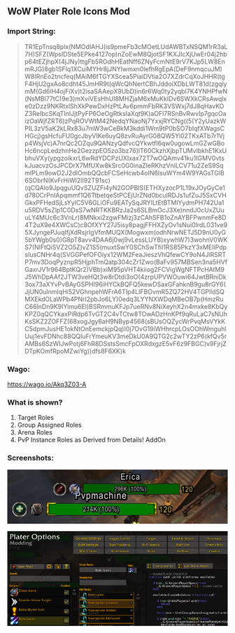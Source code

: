 ## WoW Plater Role Icons Mod

### Import String:

> TR1EpTnsq8plx(NMOdIAHJ(is9pmeFb3cMOetLUdAWBTxNSQM1rR3aL7H)SFZ(WpsIDSte5EPke4127op)nZoEwM8QjotSF1KXJIcXjUwEr04j2hbp64tEZjhpX(4jJNy)ttgFb5ROdhHEatNff6ZNyFcmNtE9rV7KJp5LW8EnmRJG)8gb1SFlq1XCuiMYHr8jJNYIwmxn0lefhRgEpA(DeF9nmqcuJM)W8IRnEo2tncfeq(MAiM6fTGYXScea5PiaiDVtia2O7XZdrCqXoJHHR(tgF4HjU2gxAo8cdht45JmHR9t(qWcQhNertCBhJddoiXDbLWT81d(zgqlymM(Gd6lH4ojFiXv)t2isaSAAepX9UbD)in6r6Wq0ty2yqbI7K4YNHPfwN(NsMBI77tC)9e3)mXviVEsHhUI8MHZjaM6xMuKkIDv6SWXkCRsAwqlxe0zDzz9NKRtxlShXkPewDxHzPtLAv6pmmFbRK3VSWxj7dJ8qHavKOZ3ReIbcSKqTInIJjtPyFP6OeOgRtksIaXqt9K)aOFl7RSnBvRwvIp7gqcOaizOaWjfZRT6)zPqROVWtM42NedqYNaoNj7YxxjRYCNg((5(Y2yUazkWPIL3zV5aK2kLRx83u7mW3wCeBkM3kddi1Wm9tP0bSO7bIqfXWagsCHGcj)gsHcfuFU0gcJbyVIKe6uyQ8zvRuAyrG08QW5Yi02TKxATb7r1Vjp4WsjVc)A7nrQc2OZqu9QANzyQdfvcQYkwtfl6qw0ugowLmGZwGBoHc6ncpLedzhnHe2GezzpEO5zo3bz76)lT60CkzhXjbpTUMvlbkhE1KxUbhuVXy(ypgzoikxrL6wRdYDCPzUXIxax72T7wOQAmv41ku1IGMV0vtskJuacvzOsJPCDrX7MfUXw8kSrc0G0inaZleRKhzVniLCV71u2ZeS9SqmIPLm9owD2J2dIOmbQQcbFCSeHcwb4oIN6IsuWYm4W9YAGsTGlB6SObrN(KvFrHiWl2lI92T91sc)(qCQAlo9JpqguUQvSZUZFi4yN2GOPBlS(ETHXyzocP1L19xJOyGyCe1d780CrPnIApqmmf1Q6TtbetqeStPCEjUrZNd0bcuIRDJs1ufZuJ5SxCVHGkxPFHedSjLsYyIC5V6GLiOFu9EATySqJRYlLtEtBTMlYydmPH742Ua1u5RDV5sZlp1C0DsS7wNRTKKBRzJa2s6SLBmOcJ3Xe)nndJ0cUxZUuuLY4MUc6c3VnLr)8MNkxi2zgwFMizj3zCAhSFB1oZnAYBFPwnmFe8D4T2uX9e4XWCsC)c8OfXYY27J5isy8pagjFFHXZyOv1sNui0lrdL031ve95XJyngePJuqIfjXdRsjrIgVfmMUQX(Mogwxm(odhNrwNETJ5D9nU0yG5bYWgb0s0)G8pT8avv4DAA6j0wj9vLessLUYB)xywhW7)3wohnV0WKS7(NlFtQiSVZ2O5Z)vZ1S5(muxtSwY0SChSwTfil1RS85PkzY3xMEIiPdpsIusCNHr4q(SVGGPefOFOiyx12WM2FeaJieszVhQfewCY9oN4JlRSRTP7mv3DoqPyznpR5HjphTmQatp304cZr1Zwo(BaFv957MBSen3na5HVfGaxrJV1r964BptKQr2)VBb)xiM95pVHT4kiiog2FCVigWgNFTPcHAtM9J5WhDpAAf2JTW3veHQt3w8rDtdi3oO(4zrpUPVWOuwi64JwtBRniDk3ox73aXYvPvBAyGSPHI96iHYCkBQFQ5kewDSaxGFahknB9gu8rGY6(JjUN0uInmIqHi52VGhnpehWFrA6TIp4LIFBOvmR5ZQ72HV4TGPlldSQMXEkdOLaWPb4PNrI2pbJo6LY)0edq3LYYNXWDqMBeOB7p(HmzRuC66lnDn9K9IYimu6El)BSRmmuKFJp7ueRNv8NiXeyhX2n4mxke8KbQyKPZ0qQCYkaxPiRdp6TvGT2C4vTCtw8TOwADzHnKPf9qRuLaC7sNUhKsSKZ2ZOFFZ(68xogJgy6aH9NByp4568(sBUsOQZycWrPvqMsVYkKC5dpmJusHE1okNtOnEemckjpQq)I0j7OvG19iWHhrcpLOsOOhWmguhIUuj1evFDNhc88QQIuFrYmeuKV3meDkU0A9QTG2c2wTY2zP6(kfQv5rAMBs6SzWIJwPotj6FhR8DSstsSmcFpOXRdxgzE5vF6z9FBGC)v9FjrjZDTpKOmfRpoMZwiYg))dfs8F6XK)k

### Wago:

https://wago.io/Akq3Z03-A

### What is shown?

1. Target Roles
2. Group Assigned Roles
3. Arena Roles
4. PvP Instance Roles as Derived from Details! AddOn

### Screenshots:

![Scr1](/Images/WoWScrnShot_071219_191257.jpg?raw=true "Scr1")

![Scr2](/Images/2019-07-12_191638.png?raw=true "Scr2")





